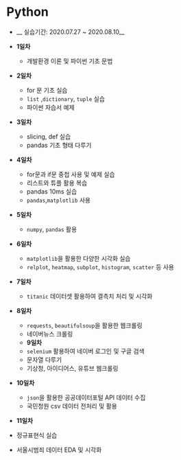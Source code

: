 # Python

- __ 실습기간: 2020.07.27 ~ 2020.08.10__

- __1일차__ 
  - 개발환경 이론 및 파이썬 기초 문법 
- __2일차__ 
  - for 문 기초 실습
  - `list` ,`dictionary`, `tuple` 실습 
  - 파이썬 자습서 예제
- __3일차__ 
  - slicing, def 실습
  - pandas 기초 형태 다루기
- __4일차__
  - for문과 if문 중첩 사용 및 예제 실습
  - 리스트와 튜플 활용 복습
  - pandas 10ms 실습
  - `pandas`,`matplotlib` 사용
- __5일차__ 
  - `numpy`, `pandas` 활용
- __6일차__ 
  - `matplotlib`을 활용한 다양한 시각화 실습
  - `relplot`, `heatmap`, `subplot`, `histogram`, `scatter` 등 사용
- __7일차__ 
  - `titanic` 데이터셋 활용하여 결측치 처리 및 시각화
- __8일차__ 
  - `requests`, `beautifulsoup`을 활용한 웹크롤링
  - 네이버뉴스 크롤링
  - __9일차__ 
  - `selenium` 활용하여 네이버 로그인 및 구글 검색
  - 문자열 다루기
  - 기상청, 아이디어스, 유튜브 웹크롤링
- __10일차__ 
  - `json`을 활용한 공공데이터포털 API 데이터 수집
  - 국민청원 csv 데이터 전처리 및 활용
 - __11일차__ 
  - 정규표현식 실습
  - 서울시범죄 데이터 EDA 및 시각화

